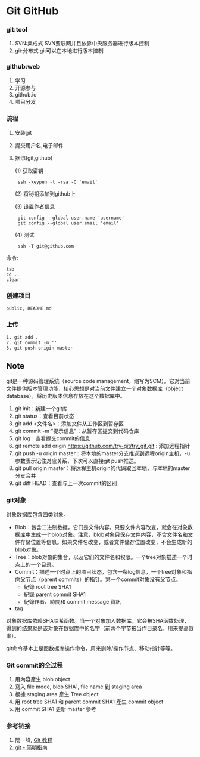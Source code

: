 # Git GitHub

### git:tool
1. SVN:集成式 SVN要联网并且依靠中央服务器进行版本控制
2. git:分布式 git可以在本地进行版本控制

### github:web
1. 学习
2. 开源参与
3. github.io
4. 项目分发

### 流程
1. 安装git
2. 提交用户名,电子邮件
3. 捆绑(git,github)
	
	(1) 获取密钥
		
		ssh -keypen -t -rsa -C 'email'
	(2) 将秘钥添加到github上
	
	(3) 设置作者信息
	
		git config --global user.name 'username'
		git config --global user.email 'email'
	(4) 测试
	
		ssh -T git@github.com
		
命令: 

	tab
	cd ..
	clear
	
### 创建项目

	public, README.md
	
### 上传

	1. git add .
	2. git commit -m ''
	3. git push origin master

## Note

git是一种源码管理系统（source code management，缩写为SCM）。它对当前文件提供版本管理功能，核心思想是对当前文件建立一个对象数据库（object database），将历史版本信息存放在这个数据库中。
	
1. git init：新建一个git库
2. git status：查看目前状态
3. git add <文件名>：添加文件从工作区到暂存区
4. git commit -m "提示信息"：从暂存区提交到代码仓库
5. git log：查看提交commit的信息
6. git remote add origin https://github.com/try-git/try_git.git : 添加远程指针
7. git push -u origin master：将本地的master分支推送到远程origin主机，-u参数表示记住对应关系，下次可以直接git push推送。
8. git pull origin master：将远程主机origin的代码取回本地，与本地的master分支合并
9. git diff HEAD：查看与上一次commit的区别

### git对象

对象数据库包含四类对象。

- Blob：包含二进制数据，它们是文件内容。只要文件内容改变，就会在对象数据库中生成一个blob对象。注意，blob对象只保存文件内容，不含文件名和文件存储位置等信息。如果文件名改变，或者文件储存位置改变，不会生成新的blob对象。
- Tree：blob对象的集合，以及它们的文件名和权限。一个tree对象描述一个时点上的一个目录。
- Commit：描述一个时点上的项目状态，包含一条log信息，一个tree对象和指向父节点（parent commits）的指针。第一个commit对象没有父节点。
  - 紀錄 root tree SHA1
  - 紀錄 parent commit SHA1
  - 紀錄作者、時間和 commit message 資訊
- tag

对象数据库依赖SHA哈希函数。当一个对象加入数据库，它会被SHA函数处理，得到的结果就是该对象在数据库中的名字（前两个字节被当作目录名，用来提高效率）。

git命令基本上是图数据库操作命令，用来删除/操作节点、移动指针等等。

### Git commit的全过程

1. 用內容產生 blob object
2. 寫入 file mode, blob SHA1, file name 到 staging area
3. 根據 staging area 產生 Tree object
4. 用 root tree SHA1 和 parent commit SHA1 產生
commit object
5. 用 commit SHA1 更新 master 參考
	
	
### 参考链接
1. 阮一峰, [Git 教程](https://github.com/LiteGray/git-tutorial/blob/master/docs/basic.md)
2. [git - 简明指南](https://rogerdudler.github.io/git-guide/index.zh.html)